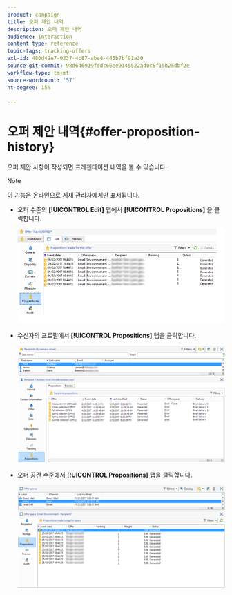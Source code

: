 ```yaml
---
product: campaign
title: 오퍼 제안 내역
description: 오퍼 제안 내역
audience: interaction
content-type: reference
topic-tags: tracking-offers
exl-id: 480d49e7-0237-4c87-abe8-445b7bf91a30
source-git-commit: 98d646919fedc66ee9145522ad0c5f15b25dbf2e
workflow-type: tm+mt
source-wordcount: '57'
ht-degree: 15%

---
```


# 오퍼 제안 내역{#offer-proposition-history}

오퍼 제안 사항이 작성되면 프레젠테이션 내역을 볼 수 있습니다.

>[!NOTE]
>
>이 기능은 온라인으로 게재 관리자에게만 표시됩니다.

* 오퍼 수준의 **[!UICONTROL Edit]** 탭에서 **[!UICONTROL Propositions]** 을 클릭합니다.

   ![](assets/offer_followup_006.png)

* 수신자의 프로필에서 **[!UICONTROL Propositions]** 탭을 클릭합니다.

   ![](assets/offer_followup_002.png)

* 오퍼 공간 수준에서 **[!UICONTROL Propositions]** 탭을 클릭합니다.

   ![](assets/offer_space_prop_001_b.png)
